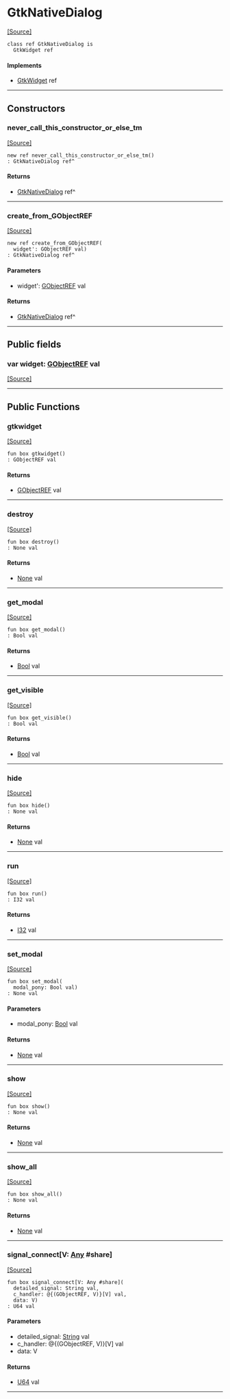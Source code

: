 # GtkNativeDialog
<span class="source-link">[[Source]](src/gtk3/GtkNativeDialog.md#L6)</span>
```pony
class ref GtkNativeDialog is
  GtkWidget ref
```

#### Implements

* [GtkWidget](gtk3-GtkWidget.md) ref

---

## Constructors

### never_call_this_constructor_or_else_tm
<span class="source-link">[[Source]](src/gtk3/GtkNativeDialog.md#L10)</span>


```pony
new ref never_call_this_constructor_or_else_tm()
: GtkNativeDialog ref^
```

#### Returns

* [GtkNativeDialog](gtk3-GtkNativeDialog.md) ref^

---

### create_from_GObjectREF
<span class="source-link">[[Source]](src/gtk3/GtkNativeDialog.md#L13)</span>


```pony
new ref create_from_GObjectREF(
  widget': GObjectREF val)
: GtkNativeDialog ref^
```
#### Parameters

*   widget': [GObjectREF](gtk3-..-gobject-GObjectREF.md) val

#### Returns

* [GtkNativeDialog](gtk3-GtkNativeDialog.md) ref^

---

## Public fields

### var widget: [GObjectREF](gtk3-..-gobject-GObjectREF.md) val
<span class="source-link">[[Source]](src/gtk3/GtkNativeDialog.md#L7)</span>



---

## Public Functions

### gtkwidget
<span class="source-link">[[Source]](src/gtk3/GtkNativeDialog.md#L9)</span>


```pony
fun box gtkwidget()
: GObjectREF val
```

#### Returns

* [GObjectREF](gtk3-..-gobject-GObjectREF.md) val

---

### destroy
<span class="source-link">[[Source]](src/gtk3/GtkNativeDialog.md#L19)</span>


```pony
fun box destroy()
: None val
```

#### Returns

* [None](builtin-None.md) val

---

### get_modal
<span class="source-link">[[Source]](src/gtk3/GtkNativeDialog.md#L22)</span>


```pony
fun box get_modal()
: Bool val
```

#### Returns

* [Bool](builtin-Bool.md) val

---

### get_visible
<span class="source-link">[[Source]](src/gtk3/GtkNativeDialog.md#L39)</span>


```pony
fun box get_visible()
: Bool val
```

#### Returns

* [Bool](builtin-Bool.md) val

---

### hide
<span class="source-link">[[Source]](src/gtk3/GtkNativeDialog.md#L42)</span>


```pony
fun box hide()
: None val
```

#### Returns

* [None](builtin-None.md) val

---

### run
<span class="source-link">[[Source]](src/gtk3/GtkNativeDialog.md#L45)</span>


```pony
fun box run()
: I32 val
```

#### Returns

* [I32](builtin-I32.md) val

---

### set_modal
<span class="source-link">[[Source]](src/gtk3/GtkNativeDialog.md#L48)</span>


```pony
fun box set_modal(
  modal_pony: Bool val)
: None val
```
#### Parameters

*   modal_pony: [Bool](builtin-Bool.md) val

#### Returns

* [None](builtin-None.md) val

---

### show
<span class="source-link">[[Source]](src/gtk3/GtkNativeDialog.md#L59)</span>


```pony
fun box show()
: None val
```

#### Returns

* [None](builtin-None.md) val

---

### show_all
<span class="source-link">[[Source]](src/gtk3/GtkWidget.md#L4)</span>


```pony
fun box show_all()
: None val
```

#### Returns

* [None](builtin-None.md) val

---

### signal_connect\[V: [Any](builtin-Any.md) #share\]
<span class="source-link">[[Source]](src/gtk3/GtkWidget.md#L13)</span>


```pony
fun box signal_connect[V: Any #share](
  detailed_signal: String val,
  c_handler: @{(GObjectREF, V)}[V] val,
  data: V)
: U64 val
```
#### Parameters

*   detailed_signal: [String](builtin-String.md) val
*   c_handler: @{(GObjectREF, V)}[V] val
*   data: V

#### Returns

* [U64](builtin-U64.md) val

---

